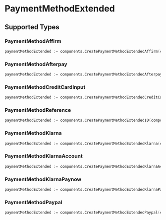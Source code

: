 # PaymentMethodExtended


## Supported Types

### PaymentMethodAffirm

```go
paymentMethodExtended := components.CreatePaymentMethodExtendedAffirm(components.PaymentMethodAffirm{/* values here */})
```

### PaymentMethodAfterpay

```go
paymentMethodExtended := components.CreatePaymentMethodExtendedAfterpay(components.PaymentMethodAfterpay{/* values here */})
```

### PaymentMethodCreditCardInput

```go
paymentMethodExtended := components.CreatePaymentMethodExtendedCreditCard(components.PaymentMethodCreditCardInput{/* values here */})
```

### PaymentMethodReference

```go
paymentMethodExtended := components.CreatePaymentMethodExtendedID(components.PaymentMethodReference{/* values here */})
```

### PaymentMethodKlarna

```go
paymentMethodExtended := components.CreatePaymentMethodExtendedKlarna(components.PaymentMethodKlarna{/* values here */})
```

### PaymentMethodKlarnaAccount

```go
paymentMethodExtended := components.CreatePaymentMethodExtendedKlarnaAccount(components.PaymentMethodKlarnaAccount{/* values here */})
```

### PaymentMethodKlarnaPaynow

```go
paymentMethodExtended := components.CreatePaymentMethodExtendedKlarnaPaynow(components.PaymentMethodKlarnaPaynow{/* values here */})
```

### PaymentMethodPaypal

```go
paymentMethodExtended := components.CreatePaymentMethodExtendedPaypal(components.PaymentMethodPaypal{/* values here */})
```

